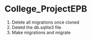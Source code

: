 # College_ProjectEPB

1) Delete all migrations once cloned
2) Deletd the db.sqlite3 file
3) Make migrations and migrate
